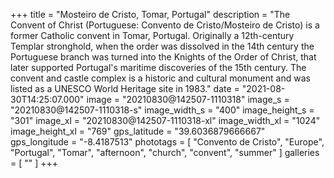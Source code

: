 +++
title = "Mosteiro de Cristo, Tomar, Portugal"
description = "The Convent of Christ (Portuguese: Convento de Cristo/Mosteiro de Cristo) is a former Catholic convent in Tomar, Portugal. Originally a 12th-century Templar stronghold, when the order was dissolved in the 14th century the Portuguese branch was turned into the Knights of the Order of Christ, that later supported Portugal's maritime discoveries of the 15th century. The convent and castle complex is a historic and cultural monument and was listed as a UNESCO World Heritage site in 1983."
date = "2021-08-30T14:25:07.000"
image = "20210830@142507-1110318"
image_s = "20210830@142507-1110318-s"
image_width_s = "400"
image_height_s = "301"
image_xl = "20210830@142507-1110318-xl"
image_width_xl = "1024"
image_height_xl = "769"
gps_latitude = "39.6036879666667"
gps_longitude = "-8.4187513"
phototags = [ "Convento de Cristo", "Europe", "Portugal", "Tomar", "afternoon", "church", "convent", "summer" ]
galleries = [ "" ]
+++
